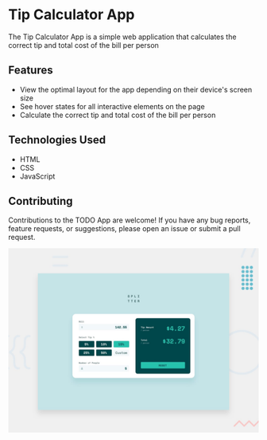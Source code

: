 # Tip Calculator App

The Tip Calculator App is a simple web application that calculates the correct tip and total cost of the bill per person

## Features

- View the optimal layout for the app depending on their device's screen size
- See hover states for all interactive elements on the page
- Calculate the correct tip and total cost of the bill per person

## Technologies Used

- HTML
- CSS
- JavaScript

## Contributing

Contributions to the TODO App are welcome! If you have any bug reports, feature requests, or suggestions, please open an issue or submit a pull request.

![Todo app img](/assets/img/desktop-preview.jpg)
